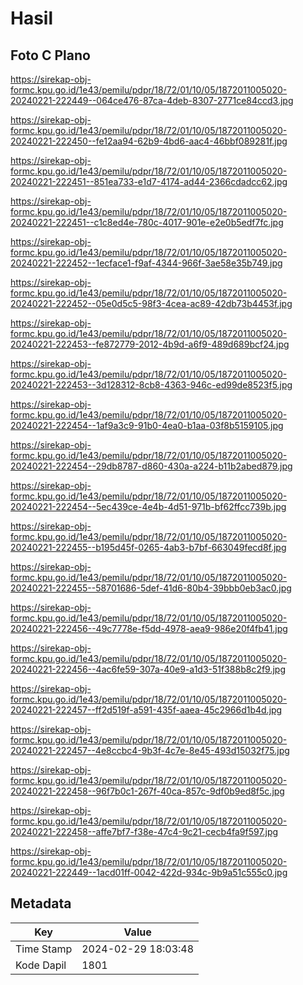 # Hasil

## Foto C Plano

https://sirekap-obj-formc.kpu.go.id/1e43/pemilu/pdpr/18/72/01/10/05/1872011005020-20240221-222449--064ce476-87ca-4deb-8307-2771ce84ccd3.jpg

https://sirekap-obj-formc.kpu.go.id/1e43/pemilu/pdpr/18/72/01/10/05/1872011005020-20240221-222450--fe12aa94-62b9-4bd6-aac4-46bbf089281f.jpg

https://sirekap-obj-formc.kpu.go.id/1e43/pemilu/pdpr/18/72/01/10/05/1872011005020-20240221-222451--851ea733-e1d7-4174-ad44-2366cdadcc62.jpg

https://sirekap-obj-formc.kpu.go.id/1e43/pemilu/pdpr/18/72/01/10/05/1872011005020-20240221-222451--c1c8ed4e-780c-4017-901e-e2e0b5edf7fc.jpg

https://sirekap-obj-formc.kpu.go.id/1e43/pemilu/pdpr/18/72/01/10/05/1872011005020-20240221-222452--1ecface1-f9af-4344-966f-3ae58e35b749.jpg

https://sirekap-obj-formc.kpu.go.id/1e43/pemilu/pdpr/18/72/01/10/05/1872011005020-20240221-222452--05e0d5c5-98f3-4cea-ac89-42db73b4453f.jpg

https://sirekap-obj-formc.kpu.go.id/1e43/pemilu/pdpr/18/72/01/10/05/1872011005020-20240221-222453--fe872779-2012-4b9d-a6f9-489d689bcf24.jpg

https://sirekap-obj-formc.kpu.go.id/1e43/pemilu/pdpr/18/72/01/10/05/1872011005020-20240221-222453--3d128312-8cb8-4363-946c-ed99de8523f5.jpg

https://sirekap-obj-formc.kpu.go.id/1e43/pemilu/pdpr/18/72/01/10/05/1872011005020-20240221-222454--1af9a3c9-91b0-4ea0-b1aa-03f8b5159105.jpg

https://sirekap-obj-formc.kpu.go.id/1e43/pemilu/pdpr/18/72/01/10/05/1872011005020-20240221-222454--29db8787-d860-430a-a224-b11b2abed879.jpg

https://sirekap-obj-formc.kpu.go.id/1e43/pemilu/pdpr/18/72/01/10/05/1872011005020-20240221-222454--5ec439ce-4e4b-4d51-971b-bf62ffcc739b.jpg

https://sirekap-obj-formc.kpu.go.id/1e43/pemilu/pdpr/18/72/01/10/05/1872011005020-20240221-222455--b195d45f-0265-4ab3-b7bf-663049fecd8f.jpg

https://sirekap-obj-formc.kpu.go.id/1e43/pemilu/pdpr/18/72/01/10/05/1872011005020-20240221-222455--58701686-5def-41d6-80b4-39bbb0eb3ac0.jpg

https://sirekap-obj-formc.kpu.go.id/1e43/pemilu/pdpr/18/72/01/10/05/1872011005020-20240221-222456--49c7778e-f5dd-4978-aea9-986e20f4fb41.jpg

https://sirekap-obj-formc.kpu.go.id/1e43/pemilu/pdpr/18/72/01/10/05/1872011005020-20240221-222456--4ac6fe59-307a-40e9-a1d3-51f388b8c2f9.jpg

https://sirekap-obj-formc.kpu.go.id/1e43/pemilu/pdpr/18/72/01/10/05/1872011005020-20240221-222457--ff2d519f-a591-435f-aaea-45c2966d1b4d.jpg

https://sirekap-obj-formc.kpu.go.id/1e43/pemilu/pdpr/18/72/01/10/05/1872011005020-20240221-222457--4e8ccbc4-9b3f-4c7e-8e45-493d15032f75.jpg

https://sirekap-obj-formc.kpu.go.id/1e43/pemilu/pdpr/18/72/01/10/05/1872011005020-20240221-222458--96f7b0c1-267f-40ca-857c-9df0b9ed8f5c.jpg

https://sirekap-obj-formc.kpu.go.id/1e43/pemilu/pdpr/18/72/01/10/05/1872011005020-20240221-222458--affe7bf7-f38e-47c4-9c21-cecb4fa9f597.jpg

https://sirekap-obj-formc.kpu.go.id/1e43/pemilu/pdpr/18/72/01/10/05/1872011005020-20240221-222449--1acd01ff-0042-422d-934c-9b9a51c555c0.jpg


## Metadata

| Key        | Value               |
| ---------- | ------------------- |
| Time Stamp | 2024-02-29 18:03:48 |
| Kode Dapil | 1801                |



